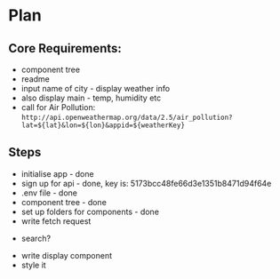# Plan

## Core Requirements:

* component tree
* readme
* input name of city - display weather info
* also display main - temp, humidity etc
* call for Air Pollution: `http://api.openweathermap.org/data/2.5/air_pollution?lat=${lat}&lon=${lon}&appid=${weatherKey}`

## Steps

* initialise app - done
* sign up for api - done, key is: 5173bcc48fe66d3e1351b8471d94f64e
* .env file - done
* component tree - done
* set up folders for components - done
* write fetch request
- search?
* write display component
* style it 